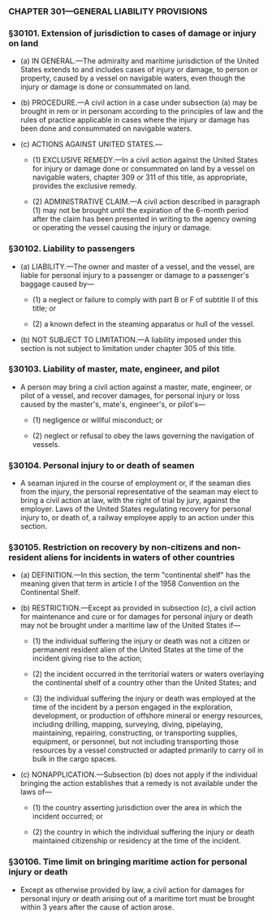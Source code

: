 ### **CHAPTER 301—GENERAL LIABILITY PROVISIONS**

### §30101. Extension of jurisdiction to cases of damage or injury on land
* (a) IN GENERAL.—The admiralty and maritime jurisdiction of the United States extends to and includes cases of injury or damage, to person or property, caused by a vessel on navigable waters, even though the injury or damage is done or consummated on land.

* (b) PROCEDURE.—A civil action in a case under subsection (a) may be brought in rem or in personam according to the principles of law and the rules of practice applicable in cases where the injury or damage has been done and consummated on navigable waters.

* (c) ACTIONS AGAINST UNITED STATES.—

  * (1) EXCLUSIVE REMEDY.—In a civil action against the United States for injury or damage done or consummated on land by a vessel on navigable waters, chapter 309 or 311 of this title, as appropriate, provides the exclusive remedy.

  * (2) ADMINISTRATIVE CLAIM.—A civil action described in paragraph (1) may not be brought until the expiration of the 6-month period after the claim has been presented in writing to the agency owning or operating the vessel causing the injury or damage.

### §30102. Liability to passengers
* (a) LIABILITY.—The owner and master of a vessel, and the vessel, are liable for personal injury to a passenger or damage to a passenger's baggage caused by—

  * (1) a neglect or failure to comply with part B or F of subtitle II of this title; or

  * (2) a known defect in the steaming apparatus or hull of the vessel.


* (b) NOT SUBJECT TO LIMITATION.—A liability imposed under this section is not subject to limitation under chapter 305 of this title.

### §30103. Liability of master, mate, engineer, and pilot
* A person may bring a civil action against a master, mate, engineer, or pilot of a vessel, and recover damages, for personal injury or loss caused by the master's, mate's, engineer's, or pilot's—

  * (1) negligence or willful misconduct; or

  * (2) neglect or refusal to obey the laws governing the navigation of vessels.

### §30104. Personal injury to or death of seamen
* A seaman injured in the course of employment or, if the seaman dies from the injury, the personal representative of the seaman may elect to bring a civil action at law, with the right of trial by jury, against the employer. Laws of the United States regulating recovery for personal injury to, or death of, a railway employee apply to an action under this section.

### §30105. Restriction on recovery by non-citizens and non-resident aliens for incidents in waters of other countries
* (a) DEFINITION.—In this section, the term "continental shelf" has the meaning given that term in article I of the 1958 Convention on the Continental Shelf.

* (b) RESTRICTION.—Except as provided in subsection (c), a civil action for maintenance and cure or for damages for personal injury or death may not be brought under a maritime law of the United States if—

  * (1) the individual suffering the injury or death was not a citizen or permanent resident alien of the United States at the time of the incident giving rise to the action;

  * (2) the incident occurred in the territorial waters or waters overlaying the continental shelf of a country other than the United States; and

  * (3) the individual suffering the injury or death was employed at the time of the incident by a person engaged in the exploration, development, or production of offshore mineral or energy resources, including drilling, mapping, surveying, diving, pipelaying, maintaining, repairing, constructing, or transporting supplies, equipment, or personnel, but not including transporting those resources by a vessel constructed or adapted primarily to carry oil in bulk in the cargo spaces.


* (c) NONAPPLICATION.—Subsection (b) does not apply if the individual bringing the action establishes that a remedy is not available under the laws of—

  * (1) the country asserting jurisdiction over the area in which the incident occurred; or

  * (2) the country in which the individual suffering the injury or death maintained citizenship or residency at the time of the incident.

### §30106. Time limit on bringing maritime action for personal injury or death
* Except as otherwise provided by law, a civil action for damages for personal injury or death arising out of a maritime tort must be brought within 3 years after the cause of action arose.